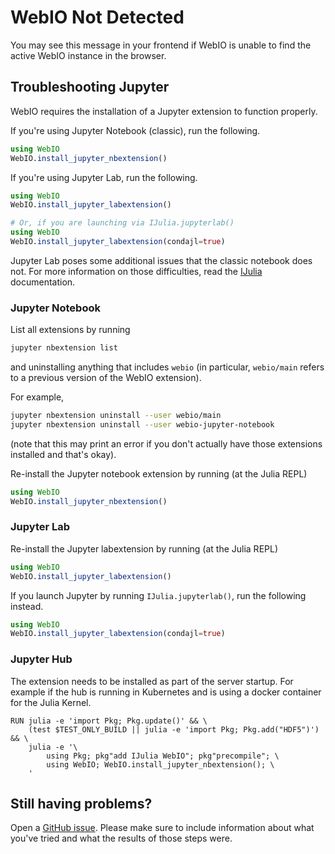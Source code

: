 # WebIO Not Detected

You may see this message in your frontend if WebIO is unable to find the active
WebIO instance in the browser.

## Troubleshooting Jupyter
WebIO requires the installation of a Jupyter extension to function properly.

If you're using Jupyter Notebook (classic), run the following.
```julia
using WebIO
WebIO.install_jupyter_nbextension()
```

If you're using Jupyter Lab, run the following.
```julia
using WebIO
WebIO.install_jupyter_labextension()

# Or, if you are launching via IJulia.jupyterlab()
using WebIO
WebIO.install_jupyter_labextension(condajl=true)
```

Jupyter Lab poses some additional issues that the classic notebook does not.
For more information on those difficulties, read the [IJulia](@ref)
documentation.

### Jupyter Notebook
List all extensions by running
```sh
jupyter nbextension list
```
and uninstalling anything that includes `webio` (in particular, `webio/main`
refers to a previous version of the WebIO extension).

For example,
```sh
jupyter nbextension uninstall --user webio/main
jupyter nbextension uninstall --user webio-jupyter-notebook
```
(note that this may print an error if you don't actually have those extensions
installed and that's okay).

Re-install the Jupyter notebook extension by running (at the Julia REPL)
```julia
using WebIO
WebIO.install_jupyter_nbextension()
```

### Jupyter Lab
Re-install the Jupyter labextension by running (at the Julia REPL)
```julia
using WebIO
WebIO.install_jupyter_labextension()
```

If you launch Jupyter by running `IJulia.jupyterlab()`, run the following
instead.
```julia
using WebIO
WebIO.install_jupyter_labextension(condajl=true)
```

### Jupyter Hub

The extension needs to be installed as part of the server startup.
For example if the hub is running in Kubernetes and is using a docker container for the Julia Kernel.

```
RUN julia -e 'import Pkg; Pkg.update()' && \
    (test $TEST_ONLY_BUILD || julia -e 'import Pkg; Pkg.add("HDF5")') && \
    julia -e '\
        using Pkg; pkg"add IJulia WebIO"; pkg"precompile"; \
        using WebIO; WebIO.install_jupyter_nbextension(); \
    '
```

## Still having problems?
Open a [GitHub issue](https://github.com/JuliaGizmos/WebIO.jl/issues/new).
Please make sure to include information about what you've tried and what the
results of those steps were.
